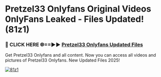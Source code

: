 # Pretzel33 Onlyfans Original Videos 0nlyFans Leaked - Files Updated! (81z1)

<h3>🔴 CLICK HERE 🌐==►► <a href="https://tinyurl.com/ehrbuxhb" rel="nofollow">Pretzel33 Onlyfans Updated Files</a></h3>

Get Pretzel33 Onlyfans and all content. Now you can access all videos and pictures of Pretzel33 Onlyfans. New Updated Files 2025!

[![81z1](https://i.imgur.com/lVYEuWS.gif)](https://tinyurl.com/ehrbuxhb)
